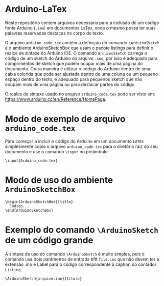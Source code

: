 # Arduino-LaTex

Neste repositório contem arquivos necessário para a inclusão de um código fonte Arduino (`.ino`) em documentos LaTex, onde o mesmo possa ter suas palavras reservadas destacas no corpo do texto.

O arquivo `arduino_code.tex` contém a definição do comando `\ArduinoSketch` e o ambiente ArduinoSketchBox que usam o pacote listings para definir o realce de sintaxe do Arduino IDE. O comando `ArduinoSketch` carrega o código de um sketch do Arduino do arquivo `.ino`, por isso é adequado para comprimentos de sketch que podem ocupar mais de uma página do documento. Outra maneira é utilziar o código do Arduino dentro de uma caixa colorida que pode ser ajustada dentro de uma coluna ou um pequeno espaço dentro do texto, é adequado para pequenos sketch que não ocupam mais de uma página ou para destacar partes do código.

O realce de sintaxe usado no arquivo `arduino_code.tex` pode ser visto em:
https://www.arduino.cc/en/Reference/HomePage.

# Modo de exemplo de arquivo `arduino_code.tex`
Para começar a incluir o código do Arduino em um documento `LATEX` simplesmente copie o arquivo `arduino_code.tex` para o diretório raiz do seu documento e use o comando `\input` no preâmbulo
```
\input{Arduino_code.tex}
```
# Modo de uso do ambiente `ArduinoSketchBox`
```
\begin{ArduinoSketchBox}{title}
  Código...
\end{ArduinoSketchBox}
```

# Exemplo do comando `\ArduinoSketch` de um código grande
A sintaxe de uso do comando `\ArduinoSketch` é muito simples, pois o comando usa dois parâmetros de entrada bftt `file.ino` que não devem ter a extensão .ino e Label para o código correspondente à caption do contador `Listing`.

```
\ArduinoSketch{arquivo.ino}{título}
```
